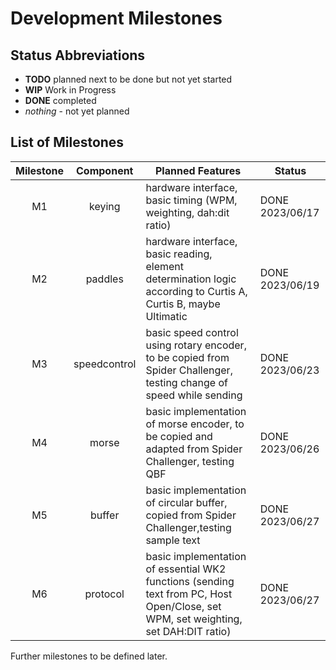 # Development Milestones

## Status Abbreviations

* **TODO** planned next to be done but not yet started
* **WIP** Work in Progress
* **DONE** completed
* *nothing* - not yet planned

## List of Milestones

| Milestone  | Component  | Planned Features | Status |
|:-:|:-:|--|--|
| M1 | keying | hardware interface, basic timing (WPM, weighting, dah:dit ratio) | DONE 2023/06/17 |
| M2 | paddles | hardware interface, basic reading, element determination logic according to Curtis A, Curtis B, maybe Ultimatic | DONE 2023/06/19 |
| M3 | speedcontrol | basic speed control using rotary encoder, to be copied from Spider Challenger, testing change of speed while sending  | DONE 2023/06/23 |
| M4 | morse | basic implementation of morse encoder, to be copied and adapted from Spider Challenger, testing QBF | DONE 2023/06/26 |
| M5 | buffer | basic implementation of circular buffer, copied from Spider Challenger,testing sample text | DONE 2023/06/27 |
| M6 | protocol | basic implementation of essential WK2 functions (sending text from PC, Host Open/Close, set WPM, set weighting, set DAH:DIT ratio) | DONE 2023/06/27 |


Further milestones to be defined later.
